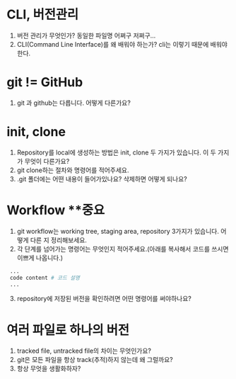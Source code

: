 # CLI, 버전관리

1. 버전 관리가 무엇인가?
   동일한 파일명 어쩌구 저쩌구...
2. CLI(Command Line Interface)를 왜 배워야 하는가?
    cli는 이렇기 때문에 배워야한다.


# git != GitHub
1. git 과 github는 다릅니다. 어떻게 다른가요?


# init, clone
1. Repository를 local에 생성하는 방법은 init, clone 두 가지가 있습니다. 이 두 가지가 무엇이 다른가요?
2. git clone하는 절차와 명령어를 적어주세요.
3. .git 폴더에는 어떤 내용이 들어가있나요? 삭제하면 어떻게 되나요?

# Workflow **중요
1. git workflow는 working tree, staging area, repository 3가지가 있습니다. 어떻게 다른 지 정리해보세요.
2. 각 단계를 넘어가는 명령어는 무엇인지 적어주세요.(아래를 복사해서 코드를 쓰시면 이쁘게 나옵니다.)
```bash
 ...
 code content # 코드 설명
 ...
```
3. repository에 저장된 버전을 확인하려면 어떤 명령어를 써야하나요?

# 여러 파일로 하나의 버전
1. tracked file, untracked file의 차이는 무엇인가요?
2. git은 모든 파일을 항상 track(추적)하지 않는데 왜 그럴까요?
3. 항상 무엇을 생활화하자?